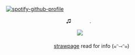 [![spotify-github-profile](https://spotify-github-profile.kittinanx.com/api/view?uid=wjdes5kajmt1gqhbzctuzbgid&cover_image=true&theme=natemoo-re&show_offline=false&background_color=121212&interchange=true&bar_color=53b14f&bar_color_cover=false)](https://github.com/kittinan/spotify-github-profile) 

 ㅤ ㅤ ㅤ ㅤ ㅤ ㅤ ㅤ ㅤ ㅤ  ㅤ♫ ㅤ ㅤ ㅤ. 
 

 ㅤ ㅤ ㅤ ㅤ ㅤ  ㅤ ㅤ ㅤ ㅤ ㅤ ㅤㅤ![](https://static.wikia.nocookie.net/alien-stage/images/a/a3/Mizi-icon.png/revision/latest/scale-to-width-down/250?cb=20240427144100)


 ㅤ ㅤ ㅤ ㅤ   ㅤ ㅤ ㅤㅤ  [strawpage](https://romuluswolf.straw.page/) read for info (๑ᵔ⤙ᵔ๑)
 



